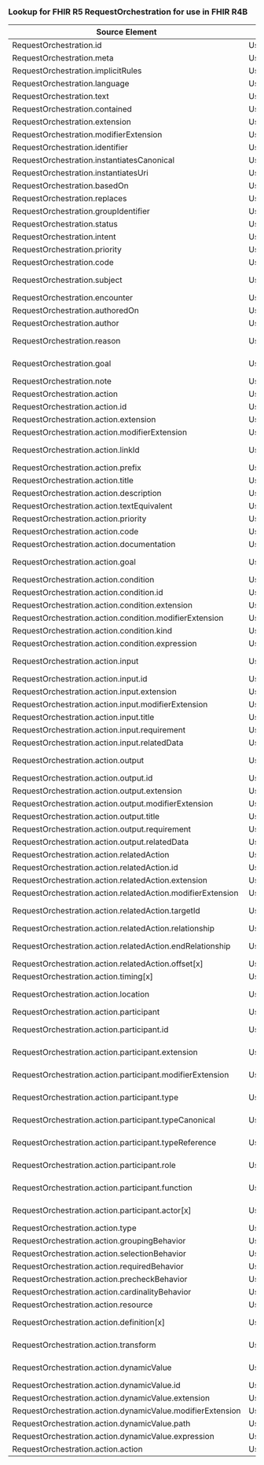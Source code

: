 ### Lookup for FHIR R5 RequestOrchestration for use in FHIR R4B

| Source Element | Usage | Target |
| -------------- | ----- | ------ |
| RequestOrchestration.id | UseElementRenamed | RequestGroup.id |
| RequestOrchestration.meta | UseElementRenamed | RequestGroup.meta |
| RequestOrchestration.implicitRules | UseElementRenamed | RequestGroup.implicitRules |
| RequestOrchestration.language | UseElementRenamed | RequestGroup.language |
| RequestOrchestration.text | UseElementRenamed | RequestGroup.text |
| RequestOrchestration.contained | UseElementRenamed | RequestGroup.contained |
| RequestOrchestration.extension | UseElementRenamed | RequestGroup.extension |
| RequestOrchestration.modifierExtension | UseElementRenamed | RequestGroup.modifierExtension |
| RequestOrchestration.identifier | UseElementRenamed | RequestGroup.identifier |
| RequestOrchestration.instantiatesCanonical | UseElementRenamed | RequestGroup.instantiatesCanonical |
| RequestOrchestration.instantiatesUri | UseElementRenamed | RequestGroup.instantiatesUri |
| RequestOrchestration.basedOn | UseElementRenamed | RequestGroup.basedOn |
| RequestOrchestration.replaces | UseElementRenamed | RequestGroup.replaces |
| RequestOrchestration.groupIdentifier | UseElementRenamed | RequestGroup.groupIdentifier |
| RequestOrchestration.status | UseElementRenamed | RequestGroup.status |
| RequestOrchestration.intent | UseElementRenamed | RequestGroup.intent |
| RequestOrchestration.priority | UseElementRenamed | RequestGroup.priority |
| RequestOrchestration.code | UseElementRenamed | RequestGroup.code |
| RequestOrchestration.subject | UseExtension | http://hl7.org/fhir/5.0/StructureDefinition/extension-RequestOrchestration.subject |
| RequestOrchestration.encounter | UseElementRenamed | RequestGroup.encounter |
| RequestOrchestration.authoredOn | UseElementRenamed | RequestGroup.authoredOn |
| RequestOrchestration.author | UseElementRenamed | RequestGroup.author |
| RequestOrchestration.reason | UseExtension | http://hl7.org/fhir/5.0/StructureDefinition/extension-RequestOrchestration.reason |
| RequestOrchestration.goal | UseExtension | http://hl7.org/fhir/5.0/StructureDefinition/extension-RequestOrchestration.goal |
| RequestOrchestration.note | UseElementRenamed | RequestGroup.note |
| RequestOrchestration.action | UseElementRenamed | RequestGroup.action |
| RequestOrchestration.action.id | UseElementRenamed | RequestGroup.action.id |
| RequestOrchestration.action.extension | UseElementRenamed | RequestGroup.action.extension |
| RequestOrchestration.action.modifierExtension | UseElementRenamed | RequestGroup.action.modifierExtension |
| RequestOrchestration.action.linkId | UseExtension | http://hl7.org/fhir/5.0/StructureDefinition/extension-RequestOrchestration.action.linkId |
| RequestOrchestration.action.prefix | UseElementRenamed | RequestGroup.action.prefix |
| RequestOrchestration.action.title | UseElementRenamed | RequestGroup.action.title |
| RequestOrchestration.action.description | UseElementRenamed | RequestGroup.action.description |
| RequestOrchestration.action.textEquivalent | UseElementRenamed | RequestGroup.action.textEquivalent |
| RequestOrchestration.action.priority | UseElementRenamed | RequestGroup.action.priority |
| RequestOrchestration.action.code | UseElementRenamed | RequestGroup.action.code |
| RequestOrchestration.action.documentation | UseElementRenamed | RequestGroup.action.documentation |
| RequestOrchestration.action.goal | UseExtension | http://hl7.org/fhir/5.0/StructureDefinition/extension-RequestOrchestration.action.goal |
| RequestOrchestration.action.condition | UseElementRenamed | RequestGroup.action.condition |
| RequestOrchestration.action.condition.id | UseElementRenamed | RequestGroup.action.condition.id |
| RequestOrchestration.action.condition.extension | UseElementRenamed | RequestGroup.action.condition.extension |
| RequestOrchestration.action.condition.modifierExtension | UseElementRenamed | RequestGroup.action.condition.modifierExtension |
| RequestOrchestration.action.condition.kind | UseElementRenamed | RequestGroup.action.condition.kind |
| RequestOrchestration.action.condition.expression | UseElementRenamed | RequestGroup.action.condition.expression |
| RequestOrchestration.action.input | UseExtension | http://hl7.org/fhir/5.0/StructureDefinition/extension-RequestOrchestration.action.input |
| RequestOrchestration.action.input.id | UseExtensionFromAncestor | - |
| RequestOrchestration.action.input.extension | UseExtensionFromAncestor | - |
| RequestOrchestration.action.input.modifierExtension | UseExtensionFromAncestor | - |
| RequestOrchestration.action.input.title | UseExtensionFromAncestor | - |
| RequestOrchestration.action.input.requirement | UseExtensionFromAncestor | - |
| RequestOrchestration.action.input.relatedData | UseExtensionFromAncestor | - |
| RequestOrchestration.action.output | UseExtension | http://hl7.org/fhir/5.0/StructureDefinition/extension-RequestOrchestration.action.output |
| RequestOrchestration.action.output.id | UseExtensionFromAncestor | - |
| RequestOrchestration.action.output.extension | UseExtensionFromAncestor | - |
| RequestOrchestration.action.output.modifierExtension | UseExtensionFromAncestor | - |
| RequestOrchestration.action.output.title | UseExtensionFromAncestor | - |
| RequestOrchestration.action.output.requirement | UseExtensionFromAncestor | - |
| RequestOrchestration.action.output.relatedData | UseExtensionFromAncestor | - |
| RequestOrchestration.action.relatedAction | UseElementRenamed | RequestGroup.action.relatedAction |
| RequestOrchestration.action.relatedAction.id | UseElementRenamed | RequestGroup.action.relatedAction.id |
| RequestOrchestration.action.relatedAction.extension | UseElementRenamed | RequestGroup.action.relatedAction.extension |
| RequestOrchestration.action.relatedAction.modifierExtension | UseElementRenamed | RequestGroup.action.relatedAction.modifierExtension |
| RequestOrchestration.action.relatedAction.targetId | UseExtension | http://hl7.org/fhir/5.0/StructureDefinition/extension-RequestOrchestration.action.relatedAction.targetId |
| RequestOrchestration.action.relatedAction.relationship | UseElementRenamed | RequestGroup.action.relatedAction.relationship |
| RequestOrchestration.action.relatedAction.endRelationship | UseExtension | http://hl7.org/fhir/5.0/StructureDefinition/extension-RequestOrchestration.action.relatedAction.endRelationship |
| RequestOrchestration.action.relatedAction.offset[x] | UseElementRenamed | RequestGroup.action.relatedAction.offset[x] |
| RequestOrchestration.action.timing[x] | UseElementRenamed | RequestGroup.action.timing[x] |
| RequestOrchestration.action.location | UseExtension | http://hl7.org/fhir/5.0/StructureDefinition/extension-RequestOrchestration.action.location |
| RequestOrchestration.action.participant | UseElementRenamed | RequestGroup.action.participant |
| RequestOrchestration.action.participant.id | UseExtension | http://hl7.org/fhir/5.0/StructureDefinition/extension-RequestOrchestration.action.participant.id |
| RequestOrchestration.action.participant.extension | UseExtension | http://hl7.org/fhir/5.0/StructureDefinition/extension-RequestOrchestration.action.participant.extension |
| RequestOrchestration.action.participant.modifierExtension | UseExtension | http://hl7.org/fhir/5.0/StructureDefinition/extension-RequestOrchestration.action.participant.modifierExtension |
| RequestOrchestration.action.participant.type | UseExtension | http://hl7.org/fhir/5.0/StructureDefinition/extension-RequestOrchestration.action.participant.type |
| RequestOrchestration.action.participant.typeCanonical | UseExtension | http://hl7.org/fhir/5.0/StructureDefinition/extension-RequestOrchestration.action.participant.typeCanonical |
| RequestOrchestration.action.participant.typeReference | UseExtension | http://hl7.org/fhir/5.0/StructureDefinition/extension-RequestOrchestration.action.participant.typeReference |
| RequestOrchestration.action.participant.role | UseExtension | http://hl7.org/fhir/5.0/StructureDefinition/extension-RequestOrchestration.action.participant.role |
| RequestOrchestration.action.participant.function | UseExtension | http://hl7.org/fhir/5.0/StructureDefinition/extension-RequestOrchestration.action.participant.function |
| RequestOrchestration.action.participant.actor[x] | UseExtension | http://hl7.org/fhir/5.0/StructureDefinition/extension-RequestOrchestration.action.participant.actor |
| RequestOrchestration.action.type | UseElementRenamed | RequestGroup.action.type |
| RequestOrchestration.action.groupingBehavior | UseElementRenamed | RequestGroup.action.groupingBehavior |
| RequestOrchestration.action.selectionBehavior | UseElementRenamed | RequestGroup.action.selectionBehavior |
| RequestOrchestration.action.requiredBehavior | UseElementRenamed | RequestGroup.action.requiredBehavior |
| RequestOrchestration.action.precheckBehavior | UseElementRenamed | RequestGroup.action.precheckBehavior |
| RequestOrchestration.action.cardinalityBehavior | UseElementRenamed | RequestGroup.action.cardinalityBehavior |
| RequestOrchestration.action.resource | UseElementRenamed | RequestGroup.action.resource |
| RequestOrchestration.action.definition[x] | UseExtension | http://hl7.org/fhir/5.0/StructureDefinition/extension-RequestOrchestration.action.definition |
| RequestOrchestration.action.transform | UseExtension | http://hl7.org/fhir/5.0/StructureDefinition/extension-RequestOrchestration.action.transform |
| RequestOrchestration.action.dynamicValue | UseExtension | http://hl7.org/fhir/5.0/StructureDefinition/extension-RequestOrchestration.action.dynamicValue |
| RequestOrchestration.action.dynamicValue.id | UseExtensionFromAncestor | - |
| RequestOrchestration.action.dynamicValue.extension | UseExtensionFromAncestor | - |
| RequestOrchestration.action.dynamicValue.modifierExtension | UseExtensionFromAncestor | - |
| RequestOrchestration.action.dynamicValue.path | UseExtensionFromAncestor | - |
| RequestOrchestration.action.dynamicValue.expression | UseExtensionFromAncestor | - |
| RequestOrchestration.action.action | UseElementRenamed | RequestGroup.action.action |
